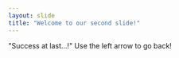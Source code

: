 ```yaml
---
layout: slide
title: "Welcome to our second slide!"
---
```

"Success at last...!"
Use the left arrow to go back!
